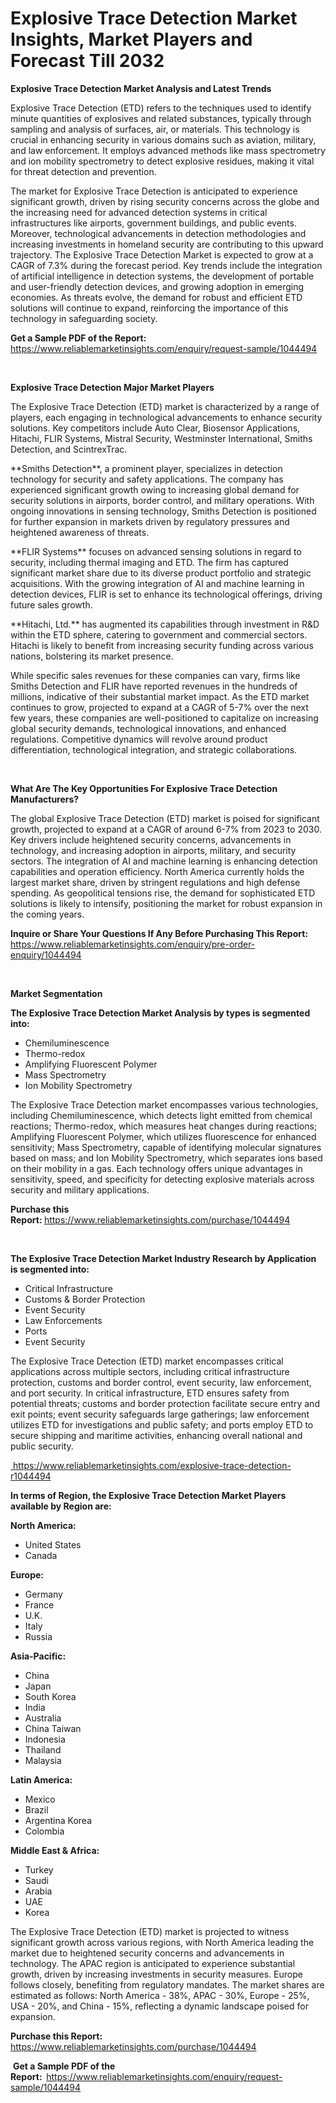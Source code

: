 <p><h1>Explosive Trace Detection Market Insights, Market Players and Forecast Till 2032</h1></p><p><strong>Explosive Trace Detection Market Analysis and Latest Trends</strong></p>
<p><p>Explosive Trace Detection (ETD) refers to the techniques used to identify minute quantities of explosives and related substances, typically through sampling and analysis of surfaces, air, or materials. This technology is crucial in enhancing security in various domains such as aviation, military, and law enforcement. It employs advanced methods like mass spectrometry and ion mobility spectrometry to detect explosive residues, making it vital for threat detection and prevention.</p><p>The market for Explosive Trace Detection is anticipated to experience significant growth, driven by rising security concerns across the globe and the increasing need for advanced detection systems in critical infrastructures like airports, government buildings, and public events. Moreover, technological advancements in detection methodologies and increasing investments in homeland security are contributing to this upward trajectory. The Explosive Trace Detection Market is expected to grow at a CAGR of 7.3% during the forecast period. Key trends include the integration of artificial intelligence in detection systems, the development of portable and user-friendly detection devices, and growing adoption in emerging economies. As threats evolve, the demand for robust and efficient ETD solutions will continue to expand, reinforcing the importance of this technology in safeguarding society.</p></p>
<p><strong>Get a Sample PDF of the Report:&nbsp;</strong> <a href="https://www.reliablemarketinsights.com/enquiry/request-sample/1044494?utm_campaign=3133&utm_medium=2&utm_source=Github&utm_content=ia&utm_term=16042025&utm_id=explosive-trace-detection">https://www.reliablemarketinsights.com/enquiry/request-sample/1044494</a></p>
<p>&nbsp;</p>
<p><strong>Explosive Trace Detection Major Market Players</strong></p>
<p><p>The Explosive Trace Detection (ETD) market is characterized by a range of players, each engaging in technological advancements to enhance security solutions. Key competitors include Auto Clear, Biosensor Applications, Hitachi, FLIR Systems, Mistral Security, Westminster International, Smiths Detection, and ScintrexTrac.</p><p>**Smiths Detection**, a prominent player, specializes in detection technology for security and safety applications. The company has experienced significant growth owing to increasing global demand for security solutions in airports, border control, and military operations. With ongoing innovations in sensing technology, Smiths Detection is positioned for further expansion in markets driven by regulatory pressures and heightened awareness of threats.</p><p>**FLIR Systems** focuses on advanced sensing solutions in regard to security, including thermal imaging and ETD. The firm has captured significant market share due to its diverse product portfolio and strategic acquisitions. With the growing integration of AI and machine learning in detection devices, FLIR is set to enhance its technological offerings, driving future sales growth.</p><p>**Hitachi, Ltd.** has augmented its capabilities through investment in R&D within the ETD sphere, catering to government and commercial sectors. Hitachi is likely to benefit from increasing security funding across various nations, bolstering its market presence.</p><p>While specific sales revenues for these companies can vary, firms like Smiths Detection and FLIR have reported revenues in the hundreds of millions, indicative of their substantial market impact. As the ETD market continues to grow, projected to expand at a CAGR of 5-7% over the next few years, these companies are well-positioned to capitalize on increasing global security demands, technological innovations, and enhanced regulations. Competitive dynamics will revolve around product differentiation, technological integration, and strategic collaborations.</p></p>
<p>&nbsp;</p>
<p><strong>What Are The Key Opportunities For Explosive Trace Detection Manufacturers?</strong></p>
<p><p>The global Explosive Trace Detection (ETD) market is poised for significant growth, projected to expand at a CAGR of around 6-7% from 2023 to 2030. Key drivers include heightened security concerns, advancements in technology, and increasing adoption in airports, military, and security sectors. The integration of AI and machine learning is enhancing detection capabilities and operation efficiency. North America currently holds the largest market share, driven by stringent regulations and high defense spending. As geopolitical tensions rise, the demand for sophisticated ETD solutions is likely to intensify, positioning the market for robust expansion in the coming years.</p></p>
<p><strong>Inquire or Share Your Questions If Any Before Purchasing This Report:</strong> <a href="https://www.reliablemarketinsights.com/enquiry/pre-order-enquiry/1044494?utm_campaign=3133&utm_medium=2&utm_source=Github&utm_content=ia&utm_term=16042025&utm_id=explosive-trace-detection">https://www.reliablemarketinsights.com/enquiry/pre-order-enquiry/1044494</a></p>
<p>&nbsp;</p>
<p><strong>Market Segmentation</strong></p>
<p><strong>The Explosive Trace Detection Market Analysis by types is segmented into:</strong></p>
<p><ul><li>Chemiluminescence</li><li>Thermo-redox</li><li>Amplifying Fluorescent Polymer</li><li>Mass Spectrometry</li><li>Ion Mobility Spectrometry</li></ul></p>
<p><p>The Explosive Trace Detection market encompasses various technologies, including Chemiluminescence, which detects light emitted from chemical reactions; Thermo-redox, which measures heat changes during reactions; Amplifying Fluorescent Polymer, which utilizes fluorescence for enhanced sensitivity; Mass Spectrometry, capable of identifying molecular signatures based on mass; and Ion Mobility Spectrometry, which separates ions based on their mobility in a gas. Each technology offers unique advantages in sensitivity, speed, and specificity for detecting explosive materials across security and military applications.</p></p>
<p><strong>Purchase this Report:&nbsp;</strong><a href="https://www.reliablemarketinsights.com/purchase/1044494?utm_campaign=3133&utm_medium=2&utm_source=Github&utm_content=ia&utm_term=16042025&utm_id=explosive-trace-detection">https://www.reliablemarketinsights.com/purchase/1044494</a></p>
<p>&nbsp;</p>
<p><strong>The Explosive Trace Detection Market Industry Research by Application is segmented into:</strong></p>
<p><ul><li>Critical Infrastructure</li><li>Customs & Border Protection</li><li>Event Security</li><li>Law Enforcements</li><li>Ports</li><li>Event Security</li></ul></p>
<p><p>The Explosive Trace Detection (ETD) market encompasses critical applications across multiple sectors, including critical infrastructure protection, customs and border control, event security, law enforcement, and port security. In critical infrastructure, ETD ensures safety from potential threats; customs and border protection facilitate secure entry and exit points; event security safeguards large gatherings; law enforcement utilizes ETD for investigations and public safety; and ports employ ETD to secure shipping and maritime activities, enhancing overall national and public security.</p></p>
<p><a href="https://www.reliablemarketinsights.com/explosive-trace-detection-r1044494?utm_campaign=3133&utm_medium=2&utm_source=Github&utm_content=ia&utm_term=16042025&utm_id=explosive-trace-detection">&nbsp;https://www.reliablemarketinsights.com/explosive-trace-detection-r1044494</a></p>
<p><strong>In terms of Region, the Explosive Trace Detection Market Players available by Region are:</strong></p>
<p>
    <p> <strong> North America: </strong>
        <ul>
            <li>United States</li>
            <li>Canada</li>
        </ul>
        </p> 
    <p> <strong> Europe: </strong>
        <ul>
            <li>Germany</li>
            <li>France</li>
            <li>U.K.</li>
            <li>Italy</li>
            <li>Russia</li>
        </ul>
        </p> 
    <p> <strong> Asia-Pacific: </strong>
        <ul>
            <li>China</li>
            <li>Japan</li>
            <li>South Korea</li>
            <li>India</li>
            <li>Australia</li>
            <li>China Taiwan</li>
            <li>Indonesia</li>
            <li>Thailand</li>
            <li>Malaysia</li>
        </ul>
        </p> 
    <p> <strong> Latin America: </strong>
        <ul>
            <li>Mexico</li>
            <li>Brazil</li>
            <li>Argentina Korea</li>
            <li>Colombia</li>
        </ul>
        </p> 
    <p> <strong> Middle East & Africa: </strong>
        <ul>
            <li>Turkey</li>
            <li>Saudi</li>
            <li>Arabia</li>
            <li>UAE</li>
            <li>Korea</li>
        </ul>
    </p>
    </p>
<p><p>The Explosive Trace Detection (ETD) market is projected to witness significant growth across various regions, with North America leading the market due to heightened security concerns and advancements in technology. The APAC region is anticipated to experience substantial growth, driven by increasing investments in security measures. Europe follows closely, benefiting from regulatory mandates. The market shares are estimated as follows: North America - 38%, APAC - 30%, Europe - 25%, USA - 20%, and China - 15%, reflecting a dynamic landscape poised for expansion.</p></p>
<p><strong>Purchase this Report: </strong><a href="https://www.reliablemarketinsights.com/purchase/1044494?utm_campaign=3133&utm_medium=2&utm_source=Github&utm_content=ia&utm_term=16042025&utm_id=explosive-trace-detection">https://www.reliablemarketinsights.com/purchase/1044494</a></p>
<p>&nbsp;<strong>Get a Sample PDF of the Report:&nbsp;&nbsp;</strong><a href="https://www.reliablemarketinsights.com/enquiry/request-sample/1044494?utm_campaign=3133&utm_medium=2&utm_source=Github&utm_content=ia&utm_term=16042025&utm_id=explosive-trace-detection">https://www.reliablemarketinsights.com/enquiry/request-sample/1044494</a></p>
<p><strong></strong></p>
<p><p></p><p></p><p></p></p>